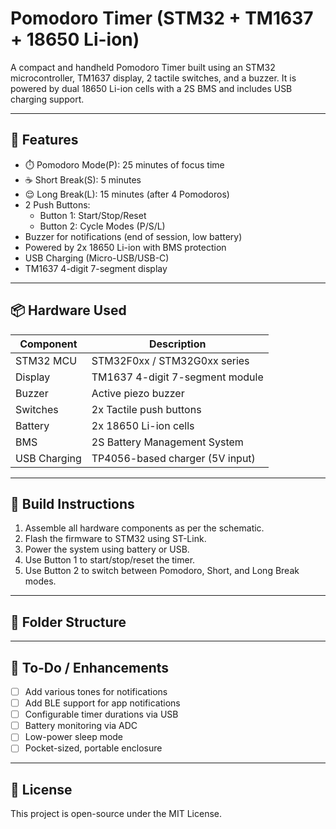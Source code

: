 # Pomodoro Timer (STM32 + TM1637 + 18650 Li-ion)

A compact and handheld Pomodoro Timer built using an STM32 microcontroller, TM1637 display, 2 tactile switches, and a buzzer. It is powered by dual 18650 Li-ion cells with a 2S BMS and includes USB charging support.

---

## 🧠 Features

- ⏱️ Pomodoro Mode(P): 25 minutes of focus time
- ☕ Short Break(S): 5 minutes
- 😌 Long Break(L): 15 minutes (after 4 Pomodoros)
- 2 Push Buttons:
  - Button 1: Start/Stop/Reset
  - Button 2: Cycle Modes (P/S/L)
- Buzzer for notifications (end of session, low battery)
- Powered by 2x 18650 Li-ion with BMS protection
- USB Charging (Micro-USB/USB-C)
- TM1637 4-digit 7-segment display

---

## 📦 Hardware Used

| Component       | Description                          |
|----------------|--------------------------------------|
| STM32 MCU      | STM32F0xx / STM32G0xx series         |
| Display        | TM1637 4-digit 7-segment module      |
| Buzzer         | Active piezo buzzer                  |
| Switches       | 2x Tactile push buttons              |
| Battery        | 2x 18650 Li-ion cells                |
| BMS            | 2S Battery Management System         |
| USB Charging   | TP4056-based charger (5V input)      |

---

## 🔧 Build Instructions

1. Assemble all hardware components as per the schematic.
2. Flash the firmware to STM32 using ST-Link.
3. Power the system using battery or USB.
4. Use Button 1 to start/stop/reset the timer.
5. Use Button 2 to switch between Pomodoro, Short, and Long Break modes.

---

## 📁 Folder Structure


---

## 📌 To-Do / Enhancements

- [ ] Add various tones for notifications
- [ ] Add BLE support for app notifications
- [ ] Configurable timer durations via USB
- [ ] Battery monitoring via ADC
- [ ] Low-power sleep mode
- [ ] Pocket-sized, portable enclosure

---

## 📜 License

This project is open-source under the MIT License.
